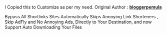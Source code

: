 I Copied this to Customize as per my need.
Original Author : <b><a href="https://greasyfork.org/en/users/810571-bloggerpemula">bloggerpemula</a></b>


Bypass All Shortlinks Sites Automatically Skips Annoying Link Shorteners , Skip AdFly and No Annoying Ads, Directly to Your Destination, and now Support Auto Downloading Your Files
